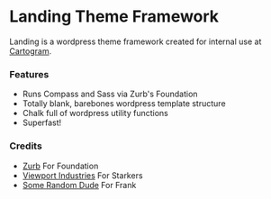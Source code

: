 Landing Theme Framework
=======================

Landing is a wordpress theme framework created for internal use at [Cartogram](https://www.studiocartogram.com).

### Features

* Runs Compass and Sass via Zurb's Foundation
* Totally blank, barebones wordpress template structure
* Chalk full of wordpress utility functions
* Superfast!

### Credits

* [Zurb](http://www.zurb.com) For Foundation
* [Viewport Industries](http://viewportindustries.com/) For Starkers
* [Some Random Dude](http://somerandomdude.com) For Frank

